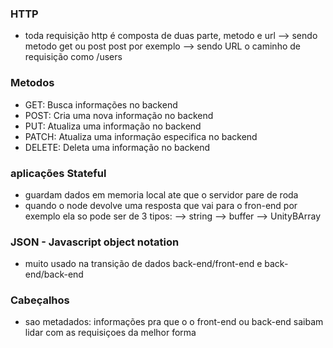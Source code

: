 ### HTTP
- toda requisição http é composta de duas parte, metodo e url
--> sendo metodo get ou post post por exemplo
--> sendo URL o caminho de requisição como /users

### Metodos
- GET: Busca informações no backend
- POST: Cria uma nova informação no backend
- PUT: Atualiza uma informação no backend
- PATCH: Atualiza uma informação especifica no backend
- DELETE: Deleta uma informação no backend

### aplicações Stateful
- guardam dados em memoria local ate que o servidor pare de roda 
- quando o node devolve uma resposta que vai para o fron-end por exemplo ela so pode ser de 3 tipos:
--> string
--> buffer
--> UnityBArray


### JSON - Javascript object notation
- muito usado na transição de dados back-end/front-end e back-end/back-end


### Cabeçalhos 
- sao metadados: informações pra que o o front-end ou back-end saibam lidar com as requisiçoes da melhor forma


